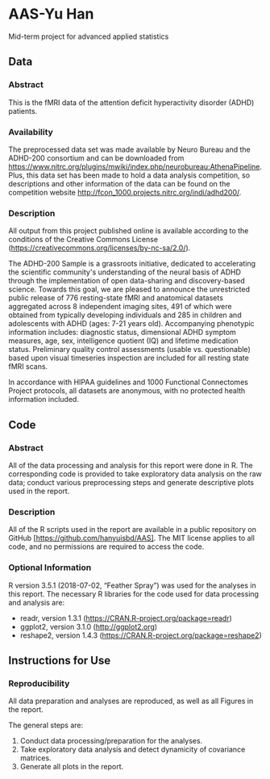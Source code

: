 # AAS-Yu Han
Mid-term project for advanced applied statistics

## Data

### Abstract 

This is the fMRI data of the attention deficit hyperactivity disorder (ADHD) patients.

### Availability 

The preprocessed data set was made available by Neuro Bureau and the ADHD-200 consortium and can be downloaded from <https://www.nitrc.org/plugins/mwiki/index.php/neurobureau:AthenaPipeline>. Plus, this data set has been made to hold a data analysis competition, so descriptions and other information of the data can be found on the competition website <http://fcon_1000.projects.nitrc.org/indi/adhd200/>.

### Description 

All output from this project published online is available according to the conditions of the Creative Commons License
(https://creativecommons.org/licenses/by-nc-sa/2.0/).

The ADHD-200 Sample is a grassroots initiative, dedicated to accelerating the scientific community's understanding 
of the neural basis of ADHD through the implementation of open data-sharing and discovery-based science. Towards this goal, 
we are pleased to announce the unrestricted public release of 776 resting-state fMRI and anatomical datasets aggregated across 
8 independent imaging sites, 491 of which were obtained from typically developing individuals and 285 in children and 
adolescents with ADHD (ages: 7-21 years old). Accompanying phenotypic information includes: diagnostic status, dimensional 
ADHD symptom measures, age, sex, intelligence quotient (IQ) and lifetime medication status. Preliminary quality control 
assessments (usable vs. questionable) based upon visual timeseries inspection are included for all resting state fMRI scans.

In accordance with HIPAA guidelines and 1000 Functional Connectomes Project protocols, all datasets are anonymous, with no
protected health information included.

## Code

### Abstract

All of the data processing and analysis for this report were done in R. The corresponding code is provided to take 
exploratory data analysis on the raw data; conduct various preprocessing steps and generate descriptive plots used in the 
report.

### Description

All of the R scripts used in the report are available in a public repository on GitHub [https://github.com/hanyuisbd/AAS]. 
The MIT license applies to all code, and no permissions are required to access the code.

### Optional Information

R version 3.5.1 (2018-07-02, “Feather Spray”) was used for the analyses in this report. The
necessary R libraries for the code used for data processing and analysis are:

- readr, version 1.3.1 (https://CRAN.R-project.org/package=readr)
- ggplot2, version 3.1.0 (http://ggplot2.org)
- reshape2, version 1.4.3 (https://CRAN.R-project.org/package=reshape2)

## Instructions for Use

### Reproducibility

All data preparation and analyses are reproduced, as well as all Figures in the
report.

The general steps are:

1. Conduct data processing/preparation for the analyses.
2. Take exploratory data analysis and detect dynamicity of covariance matrices.
3. Generate all plots in the report.
